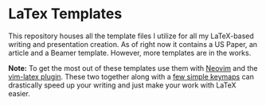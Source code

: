 # LaTex Templates
This repository houses all the template files I utilize for all my LaTeX-based writing and presentation creation. As of right now it contains a US Paper, an article and a Beamer template. However, more templates are in the works.

**Note:** To get the most out of these templates use them with [Neovim](https://neovim.io) and the [vim-latex plugin](https://github.com/vim-latex/vim-latex). These two together along with a [few simple keymaps](https://github.com/Abu-ZaydAbdullah/LaTexTemplates/blob/Personal/LaTex.vim) can drastically speed up your writing and just make your work with LaTeX easier.
